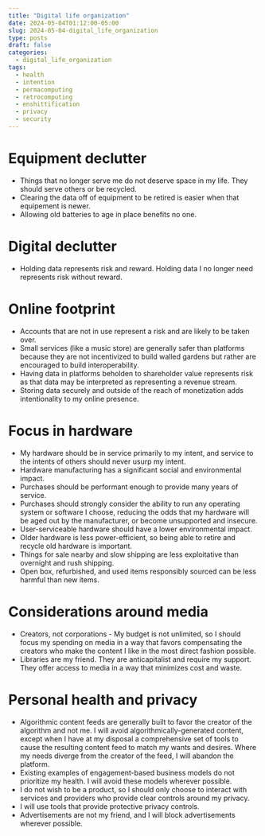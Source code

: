 ```yaml
---
title: "Digital life organization"
date: 2024-05-04T01:12:00-05:00
slug: 2024-05-04-digital_life_organization
type: posts
draft: false
categories:
  - digital_life_organization
tags:
  - health
  - intention
  - permacomputing
  - retrocomputing
  - enshittification
  - privacy
  - security
---
```


# Equipment declutter
* Things that no longer serve me do not deserve space in my life. They should serve others or be recycled.
* Clearing the data off of equipment to be retired is easier when that equipement is newer.
* Allowing old batteries to age in place benefits no one.

# Digital declutter
* Holding data represents risk and reward. Holding data I no longer need represents risk without reward.

# Online footprint
* Accounts that are not in use represent a risk and are likely to be taken over.
* Small services (like a music store) are generally safer than platforms because they are not incentivized to build walled gardens but rather are encouraged to build interoperability.
* Having data in platforms beholden to shareholder value represents risk as that data may be interpreted as representing a revenue stream.
* Storing data securely and outside of the reach of monetization adds intentionality to my online presence.

# Focus in hardware
* My hardware should be in service primarily to my intent, and service to the intents of others should never usurp my intent.
* Hardware manufacturing has a significant social and environmental impact.
* Purchases should be performant enough to provide many years of service.
* Purchases should strongly consider the ability to run any operating system or software I choose, reducing the odds that my hardware will be aged out by the manufacturer, or become unsupported and insecure.
* User-serviceable hardware should have a lower environmental impact.
* Older hardware is less power-efficient, so being able to retire and recycle old hardware is important.
* Things for sale nearby and slow shipping are less exploitative than overnight and rush shipping.
* Open box, refurbished, and used items responsibly sourced can be less harmful than new items.

# Considerations around media
* Creators, not corporations - My budget is not unlimited, so I should focus my spending on media in a way that favors compensating the creators who make the  content I like in the most direct fashion possible.
* Libraries are my friend. They are anticapitalist and require my support. They offer access to media in a way that minimizes cost and waste.

# Personal health and privacy
* Algorithmic content feeds are generally built to favor the creator of the algorithm and not me. I will avoid algorithmically-generated content, except when I have at my disposal a comprehensive set of tools to cause the resulting content feed to match my wants and desires. Where my needs diverge from the creator of the feed, I will abandon the platform.
* Existing examples of engagement-based business models do not prioritize my health. I will avoid these models wherever possible.
* I do not wish to be a product, so I should only choose to interact with services and providers who provide clear controls around my privacy.
* I will use tools that provide protective privacy controls.
* Advertisements are not my friend, and I will block advertisements wherever possible.

